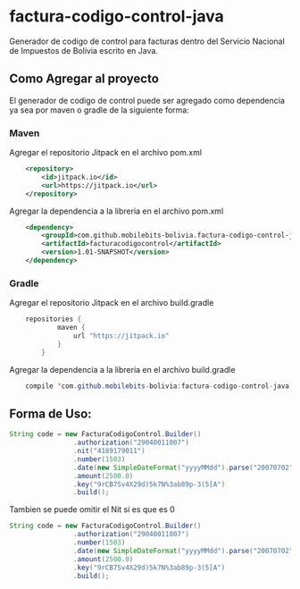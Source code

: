 # factura-codigo-control-java
Generador de codigo de control para facturas dentro del Servicio Nacional de Impuestos de Bolivia escrito en Java.

## Como Agregar al proyecto

El generador de codigo de control puede ser agregado como dependencia ya sea por maven o gradle de la siguiente forma:

### Maven

Agregar el repositorio Jitpack en el  archivo pom.xml

```xml
    <repository>
	    <id>jitpack.io</id>
	    <url>https://jitpack.io</url>
	</repository>
```
Agregar la dependencia a la libreria en el  archivo pom.xml

```xml
    <dependency>
	    <groupId>com.github.mobilebits-bolivia.factura-codigo-control-java</groupId>
	    <artifactId>facturacodigocontrol</artifactId>
	    <version>1.01-SNAPSHOT</version>
	</dependency>
```

### Gradle

Agregar el repositorio Jitpack en el  archivo build.gradle

```java
    repositories {
    	    maven {
    	        url "https://jitpack.io"
    	    }
    	}
```

Agregar la dependencia a la libreria en el  archivo build.gradle

```java
    compile 'com.github.mobilebits-bolivia:factura-codigo-control-java:facturacodigocontrol:1.01-SNAPSHOT'
```

## Forma de Uso:

```java
String code = new FacturaCodigoControl.Builder()
                .authorization("29040011007")
                .nit("4189179011")
                .number(1503)
                .date(new SimpleDateFormat("yyyyMMdd").parse("20070702"))
                .amount(2500.0)
                .key("9rCB7Sv4X29d)5k7N%3ab89p-3(5[A")
                .build();
```

Tambien se puede omitir el Nit si es que es 0

```java
String code = new FacturaCodigoControl.Builder()
                .authorization("29040011007")
                .number(1503)
                .date(new SimpleDateFormat("yyyyMMdd").parse("20070702"))
                .amount(2500.0)
                .key("9rCB7Sv4X29d)5k7N%3ab89p-3(5[A")
                .build();
```
